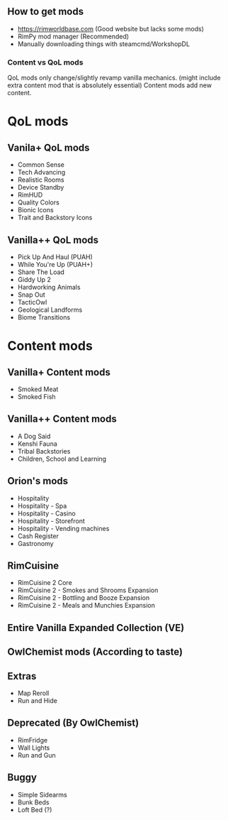 ## How to get mods
- https://rimworldbase.com (Good website but lacks some mods)
- RimPy mod manager (Recommended)
- Manually downloading things with steamcmd/WorkshopDL

### Content vs QoL mods
QoL mods only change/slightly revamp vanilla mechanics. (might include extra content mod that is absolutely essential)
Content mods add new content.

# QoL mods

## Vanila+ QoL mods
- Common Sense
- Tech Advancing
- Realistic Rooms
- Device Standby
- RimHUD
- Quality Colors
- Bionic Icons
- Trait and Backstory Icons

## Vanilla++ QoL mods
- Pick Up And Haul (PUAH)
- While You're Up (PUAH+)
- Share The Load
- Giddy Up 2
- Hardworking Animals
- Snap Out
- TacticOwl
- Geological Landforms
- Biome Transitions

# Content mods

## Vanilla+ Content mods
- Smoked Meat
- Smoked Fish

## Vanilla++ Content mods
- A Dog Said
- Kenshi Fauna
- Tribal Backstories
- Children, School and Learning

## Orion's mods
- Hospitality
- Hospitality - Spa
- Hospitality - Casino
- Hospitality - Storefront
- Hospitality - Vending machines
- Cash Register
- Gastronomy

## RimCuisine
- RimCuisine 2 Core
- RimCuisine 2 - Smokes and Shrooms Expansion
- RimCuisine 2 - Bottling and Booze Expansion
- RimCuisine 2 - Meals and Munchies Expansion

## Entire Vanilla Expanded Collection (VE)
## OwlChemist mods (According to taste)

## Extras
- Map Reroll
- Run and Hide

## Deprecated (By OwlChemist)
- RimFridge
- Wall Lights
- Run and Gun

## Buggy
- Simple Sidearms
- Bunk Beds
- Loft Bed (?)
